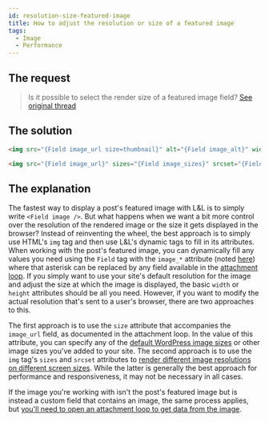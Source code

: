 ```yaml
---
id: resolution-size-featured-image
title: How to adjust the resolution or size of a featured image
tags:
  - Image
  - Performance
---
```

## The request
> Is it possible to select the render size of a featured image field? [See original thread](https://wordpress.org/support/topic/can-i-choose-the-render-size-of-an-image-field/#post-16030776)

## The solution

```html
<img src="{Field image_url size=thumbnail}" alt="{Field image_alt}" width="50">
```

```html
<img src="{Field image_url}" sizes="{Field image_sizes}" srcset="{Field image_srcset}" alt="{Field image_alt}" width="50">
```

## The explanation

The fastest way to display a post's featured image with L&L is to simply write `<Field image />`. But what happens when we want a bit more control over the resolution of the rendered image or the size it gets displayed in the browser? Instead of reinventing the wheel, the best approach is to simply use HTML's `img` tag and then use L&L's dynamic tags to fill in its attributes. When working with the post's featured image, you can dynamically fill any values you need using the `Field` tag with the `image_*` attribute (noted [here](/dynamic-tags/loop/post#core-fields)) where that asterisk can be replaced by any field available in the [attachment loop](/dynamic-tags/loop/attachment#attachment-loop-fields). If you simply want to use your site's default resolution for the image and adjust the size at which the image is displayed, the basic `width` or `height` attributes should be all you need. However, if you want to modify the actual resolution that's sent to a user's browser, there are two approaches to this.

The first approach is to use the `size` attribute that accompanies the `image_url` field, as documented in the attachment loop. In the value of this attribute, you can specify any of the [default WordPress image sizes](https://kinsta.com/blog/wordpress-image-sizes/#what-are-the-default-wordpress-image-sizes) or other image sizes you've added to your site. The second approach is to use the `img` tag's `sizes` and `srcset` attributes to [render different image resolutions on different screen sizes](https://developer.mozilla.org/en-US/Learn/HTML/Multimedia_and_embedding/Responsive_images#resolution_switching_different_sizes). While the latter is generally the best approach for performance and responsiveness, it may not be necessary in all cases.

If the image you're working with isn't the post's featured image but is instead a custom field that contains an image, the same process applies, but [you'll need to open an attachment loop to get data from the image](/how-to/custom-image-fields).